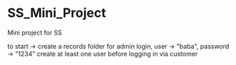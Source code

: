 # SS_Mini_Project
Mini project for SS

to start -> create a records folder 
for admin login, user -> "baba", password -> "1234"
create at least one user before logging in via customer
